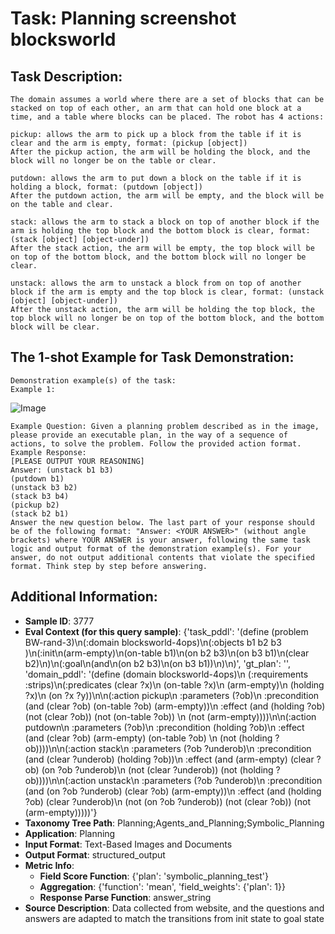 # Task: Planning screenshot blocksworld

## Task Description:

```
The domain assumes a world where there are a set of blocks that can be stacked on top of each other, an arm that can hold one block at a time, and a table where blocks can be placed. The robot has 4 actions:

pickup: allows the arm to pick up a block from the table if it is clear and the arm is empty, format: (pickup [object])
After the pickup action, the arm will be holding the block, and the block will no longer be on the table or clear.

putdown: allows the arm to put down a block on the table if it is holding a block, format: (putdown [object])
After the putdown action, the arm will be empty, and the block will be on the table and clear.

stack: allows the arm to stack a block on top of another block if the arm is holding the top block and the bottom block is clear, format: (stack [object] [object-under])
After the stack action, the arm will be empty, the top block will be on top of the bottom block, and the bottom block will no longer be clear.

unstack: allows the arm to unstack a block from on top of another block if the arm is empty and the top block is clear, format: (unstack [object] [object-under])
After the unstack action, the arm will be holding the top block, the top block will no longer be on top of the bottom block, and the bottom block will be clear.
```

## The 1-shot Example for Task Demonstration:

```
Demonstration example(s) of the task:
Example 1:
```

![Image](blocksworld_p3.png)

```
Example Question: Given a planning problem described as in the image, please provide an executable plan, in the way of a sequence of actions, to solve the problem. Follow the provided action format.
Example Response:
[PLEASE OUTPUT YOUR REASONING]
Answer: (unstack b1 b3)
(putdown b1)
(unstack b3 b2)
(stack b3 b4)
(pickup b2)
(stack b2 b1)
Answer the new question below. The last part of your response should be of the following format: "Answer: <YOUR ANSWER>" (without angle brackets) where YOUR ANSWER is your answer, following the same task logic and output format of the demonstration example(s). For your answer, do not output additional contents that violate the specified format. Think step by step before answering.
```

## Additional Information:

- **Sample ID**: 3777
- **Eval Context (for this query sample)**: {'task_pddl': '(define (problem BW-rand-3)\n(:domain blocksworld-4ops)\n(:objects b1 b2 b3 )\n(:init\n(arm-empty)\n(on-table b1)\n(on b2 b3)\n(on b3 b1)\n(clear b2)\n)\n(:goal\n(and\n(on b2 b3)\n(on b3 b1))\n)\n)', 'gt_plan': '', 'domain_pddl': '(define (domain blocksworld-4ops)\n  (:requirements :strips)\n(:predicates (clear ?x)\n             (on-table ?x)\n             (arm-empty)\n             (holding ?x)\n             (on ?x ?y))\n\n(:action pickup\n  :parameters (?ob)\n  :precondition (and (clear ?ob) (on-table ?ob) (arm-empty))\n  :effect (and (holding ?ob) (not (clear ?ob)) (not (on-table ?ob)) \n               (not (arm-empty))))\n\n(:action putdown\n  :parameters  (?ob)\n  :precondition (holding ?ob)\n  :effect (and (clear ?ob) (arm-empty) (on-table ?ob) \n               (not (holding ?ob))))\n\n(:action stack\n  :parameters  (?ob ?underob)\n  :precondition (and (clear ?underob) (holding ?ob))\n  :effect (and (arm-empty) (clear ?ob) (on ?ob ?underob)\n               (not (clear ?underob)) (not (holding ?ob))))\n\n(:action unstack\n  :parameters  (?ob ?underob)\n  :precondition (and (on ?ob ?underob) (clear ?ob) (arm-empty))\n  :effect (and (holding ?ob) (clear ?underob)\n               (not (on ?ob ?underob)) (not (clear ?ob)) (not (arm-empty)))))'}
- **Taxonomy Tree Path**: Planning;Agents_and_Planning;Symbolic_Planning
- **Application**: Planning
- **Input Format**: Text-Based Images and Documents
- **Output Format**: structured_output
- **Metric Info**:
  - **Field Score Function**: {'plan': 'symbolic_planning_test'}
  - **Aggregation**: {'function': 'mean', 'field_weights': {'plan': 1}}
  - **Response Parse Function**: answer_string
- **Source Description**: Data collected from website, and the questions and answers are adapted to match the transitions from init state to goal state
